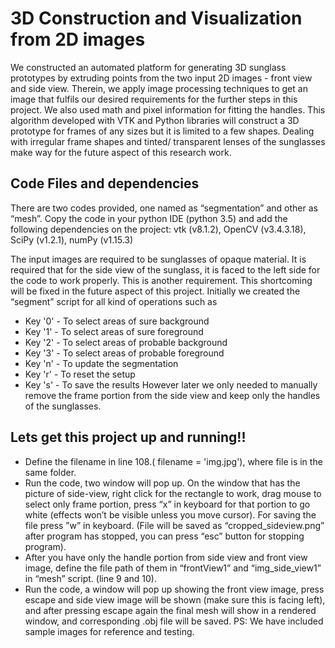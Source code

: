 # 3D Construction and Visualization from 2D images


We constructed an automated platform for generating 3D sunglass prototypes by extruding points from the two input 2D images - front view and side view. Therein, we apply image processing techniques to get an image that fulfils our desired requirements for the further steps in this project. We also used math and pixel information for fitting the handles. This algorithm developed with VTK and Python libraries will construct a 3D prototype for frames of any sizes but it is limited to a few shapes. Dealing with irregular frame shapes and tinted/ transparent lenses of the sunglasses make way for the future aspect of this research work.


## Code Files and dependencies


There are two codes provided, one named as “segmentation” and other as “mesh”. Copy
the code in your python IDE (python 3.5) and add the following dependencies on the
project: vtk (v8.1.2), OpenCV (v3.4.3.18), SciPy (v1.2.1), numPy (v1.15.3)


The input images are required to be sunglasses of opaque material. It is required that for
the side view of the sunglass, it is faced to the left side for the code to work properly. This is 
another requirement. This shortcoming will be fixed in the future aspect of this project.
Initially we created the “segment” script for all kind of operations
such as
* Key '0' - To select areas of sure background
* Key '1' - To select areas of sure foreground
* Key '2' - To select areas of probable background
* Key '3' - To select areas of probable foreground
* Key 'n' - To update the segmentation
* Key 'r' - To reset the setup
* Key 's' - To save the results
However later we only needed to manually remove the frame portion from the side view and keep only the
handles of the sunglasses. 


## Lets get this project up and running!!


* Define the filename in line 108.( filename = 'img.jpg'), where file is in the same folder.
* Run the code, two window will pop up. On the window that has the picture of side-view,
right click for the rectangle to work, drag mouse to select only frame portion, press “x” in
keyboard for that portion to go white (effects won’t be visible unless you move cursor).
For saving the file press ”w” in keyboard. (File will be saved as “cropped_sideview.png”
after program has stopped, you can press “esc” button for stopping program).
* After you have only the handle portion from side view and front view image, define the file
path of them in “frontView1” and “img_side_view1” in “mesh” script. (line 9 and 10).
* Run the code, a window will pop up showing the front view image, press escape and side view
image will be shown (make sure this is facing left), and after pressing escape again the final
mesh will show in a rendered window, and corresponding .obj file will be saved.
PS: We have included sample images for reference and testing.
